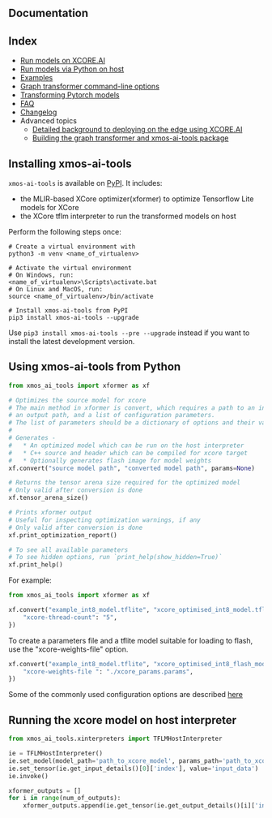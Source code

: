 Documentation
-------------

## Index
- [Run models on XCORE.AI](docs/rst/flow.rst)
- [Run models via Python on host](#using-xmos-ai-tools-from-python)
- [Examples](examples/README.rst)
- [Graph transformer command-line options](docs/rst/options.rst)
- [Transforming Pytorch models](docs/rst/pytorch.rst)
- [FAQ](docs/rst/faq.rst)
- [Changelog](docs/rst/changelog.rst)
- Advanced topics
	- [Detailed background to deploying on the edge using XCORE.AI](docs/rst/xcore-ai-coding.rst)
	- [Building the graph transformer and xmos-ai-tools package](docs/rst/build-xformer.rst)


## Installing xmos-ai-tools

``xmos-ai-tools`` is available on [PyPI](https://pypi.org/project/xmos-ai-tools/).
It includes:

* the MLIR-based XCore optimizer(xformer) to optimize Tensorflow Lite models for XCore
* the XCore tflm interpreter to run the transformed models on host


Perform the following steps once:

```shell
# Create a virtual environment with
python3 -m venv <name_of_virtualenv>

# Activate the virtual environment
# On Windows, run:
<name_of_virtualenv>\Scripts\activate.bat
# On Linux and MacOS, run:
source <name_of_virtualenv>/bin/activate

# Install xmos-ai-tools from PyPI
pip3 install xmos-ai-tools --upgrade
```
Use ``pip3 install xmos-ai-tools --pre --upgrade`` instead if you want to install the latest development version.

<a name="using-xmos-ai-tools-from-python"></a>
## Using xmos-ai-tools from Python

```python
from xmos_ai_tools import xformer as xf

# Optimizes the source model for xcore
# The main method in xformer is convert, which requires a path to an input model,
# an output path, and a list of configuration parameters.
# The list of parameters should be a dictionary of options and their values.
#
# Generates -
#   * An optimized model which can be run on the host interpreter
#   * C++ source and header which can be compiled for xcore target
#   * Optionally generates flash image for model weights
xf.convert("source model path", "converted model path", params=None)

# Returns the tensor arena size required for the optimized model
# Only valid after conversion is done
xf.tensor_arena_size()

# Prints xformer output
# Useful for inspecting optimization warnings, if any
# Only valid after conversion is done
xf.print_optimization_report()

# To see all available parameters
# To see hidden options, run `print_help(show_hidden=True)`
xf.print_help()

```

For example:
```python
from xmos_ai_tools import xformer as xf

xf.convert("example_int8_model.tflite", "xcore_optimised_int8_model.tflite", {
    "xcore-thread-count": "5",
})
```

To create a parameters file and a tflite model suitable for loading to flash, use the "xcore-weights-file" option.
```python
xf.convert("example_int8_model.tflite", "xcore_optimised_int8_flash_model.tflite", {
    "xcore-weights-file ": "./xcore_params.params",
})
```

Some of the commonly used configuration options are described [here](docs/rst/options.rst)

## Running the xcore model on host interpreter

```python
from xmos_ai_tools.xinterpreters import TFLMHostInterpreter

ie = TFLMHostInterpreter()
ie.set_model(model_path='path_to_xcore_model', params_path='path_to_xcore_params')
ie.set_tensor(ie.get_input_details()[0]['index'], value='input_data')
ie.invoke()

xformer_outputs = []
for i in range(num_of_outputs):
    xformer_outputs.append(ie.get_tensor(ie.get_output_details()[i]['index']))
```
